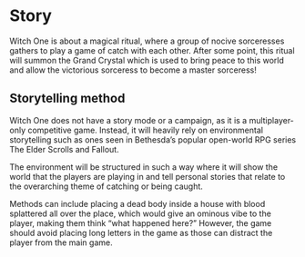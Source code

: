 # Story

Witch One is about a magical ritual, where a group of nocive sorceresses gathers to play a game of catch with each other. After some point, this ritual will summon the Grand Crystal which is used to bring peace to this world and allow the victorious sorceress to become a master sorceress!

## Storytelling method

Witch One does not have a story mode or a campaign, as it is a multiplayer-only competitive game. Instead, it will heavily rely on environmental storytelling such as ones seen in Bethesda’s popular open-world RPG series The Elder Scrolls and Fallout.

The environment will be structured in such a way where it will show the world that the players are playing in and tell personal stories that relate to the overarching theme of catching or being caught.

Methods can include placing a dead body inside a house with blood splattered all over the place, which would give an ominous vibe to the player, making them think “what happened here?” However, the game should avoid placing long letters in the game as those can distract the player from the main game.

